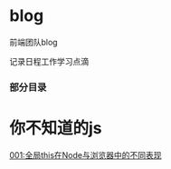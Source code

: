 # blog
前端团队blog

记录日程工作学习点滴

### 部分目录

# 你不知道的js

[001:全局this在Node与浏览器中的不同表现](https://github.com/leeson8888/blog/blob/master/%E4%BD%A0%E4%B8%8D%E7%9F%A5%E9%81%93%E7%9A%84javascript/001:%E5%85%A8%E5%B1%80this%E5%9C%A8Node%E4%B8%8E%E6%B5%8F%E8%A7%88%E5%99%A8%E4%B8%AD%E7%9A%84%E4%B8%8D%E5%90%8C%E8%A1%A8%E7%8E%B0.md)
